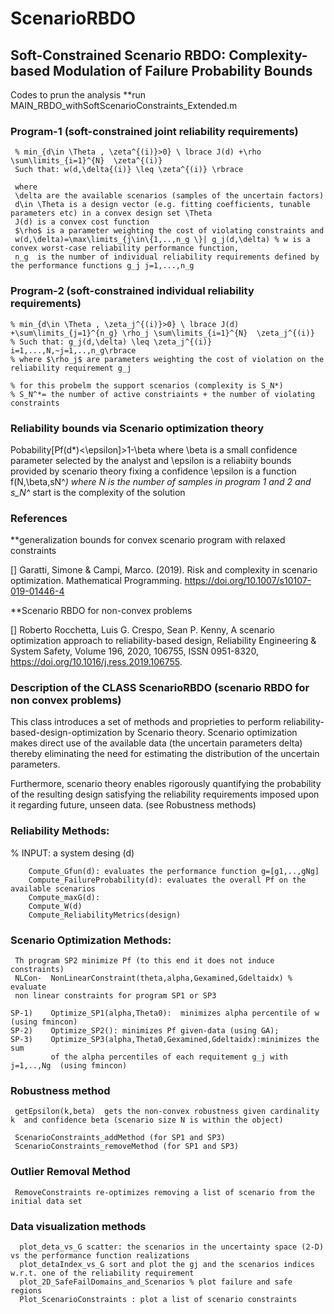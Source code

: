 # ScenarioRBDO
 
## Soft-Constrained Scenario RBDO: Complexity-based Modulation of Failure Probability Bounds
Codes to prun the analysis 
**run MAIN_RBDO_withSoftScenarioConstraints_Extended.m

### Program-1 (soft-constrained joint reliability requirements)
```
 % min_{d\in \Theta , \zeta^{(i)}>0} \ lbrace J(d) +\rho \sum\limits_{i=1}^{N}  \zeta^{(i)}
 Such that: w(d,\delta{(i)} \leq \zeta^{(i)} \rbrace

 where
 \delta are the available scenarios (samples of the uncertain factors)
 d\in \Theta is a design vector (e.g. fitting coefficients, tunable parameters etc) in a convex design set \Theta
 J(d) is a convex cost function
 $\rho$ is a parameter weighting the cost of violating constraints and
 w(d,\delta)=\max\limits_{j\in\{1,..,n_g \}| g_j(d,\delta) % w is a convex worst-case reliability performance function,
 n_g  is the number of individual reliability requirements defined by the performance functions g_j j=1,...,n_g
 ```
### Program-2 (soft-constrained individual reliability requirements)
```
% min_{d\in \Theta , \zeta_j^{(i)}>0} \ lbrace J(d) +\sum\limits_{j=1}^{n_g} \rho_j \sum\limits_{i=1}^{N}  \zeta_j^{(i)}
% Such that: g_j(d,\delta) \leq \zeta_j^{(i)} i=1,...,N,~j=1,..,n_g\rbrace
% where $\rho_j$ are parameters weighting the cost of violation on the reliability requirement g_j

% for this probelm the support scenarios (complexity is S_N*)
% S_N^*= the number of active constriaints + the number of violating constraints
```
### Reliability bounds via Scenario optimization theory
Pobability[Pf(d*)<\epsilon]>1-\beta
where \beta is a small confidence parameter selected by the analyst and
\epsilon is a reliabiity bounds provided by scenario theory
fixing a confidence \epsilon is a function f(N,\beta,sN^*)
where N is the number of samples in program 1 and 2 and
s_N^* start is the complexity of the solution

### References

**generalization bounds for convex scenario program with relaxed constraints 

[] Garatti, Simone & Campi, Marco. (2019). Risk and complexity in scenario optimization. Mathematical Programming. https://doi.org/10.1007/s10107-019-01446-4

**Scenario RBDO for non-convex problems

[] Roberto Rocchetta, Luis G. Crespo, Sean P. Kenny, A scenario optimization approach to reliability-based design, Reliability Engineering & System Safety, Volume 196, 2020, 106755, ISSN 0951-8320, https://doi.org/10.1016/j.ress.2019.106755.

 









### Description of the CLASS ScenarioRBDO  (scenario RBDO for non convex problems)

This class introduces a set of methods and proprieties to perform reliability-based-design-optimization by Scenario theory. 
Scenario optimization makes direct use of the available data (the uncertain parameters delta) 
thereby eliminating the need for estimating the distribution of the uncertain parameters.

Furthermore, scenario theory enables rigorously quantifying the probability of the resulting design satisfying the reliability requirements
imposed upon it regarding future, unseen data. (see Robustness methods) 

 


### Reliability Methods: 

% INPUT: a system desing (d)

        Compute_Gfun(d): evaluates the performance function g=[g1,..,gNg]
        Compute_FailureProbability(d): evaluates the overall Pf on the available scenarios
        Compute_maxG(d):
        Compute_W(d)
        Compute_ReliabilityMetrics(design)

###  Scenario Optimization Methods:
 
     Th program SP2 minimize Pf (to this end it does not induce constraints)
     NLCon-  NonLinearConstraint(theta,alpha,Gexamined,Gdeltaidx) % evaluate
     non linear constraints for program SP1 or SP3

    SP-1)    Optimize_SP1(alpha,Theta0):  minimizes alpha percentile of w (using fmincon)
    SP-2)    Optimize_SP2(): minimizes Pf given-data (using GA);
    SP-3)    Optimize_SP3(alpha,Theta0,Gexamined,Gdeltaidx):minimizes the sum
             of the alpha percentiles of each requitement g_j with j=1,..,Ng  (using fmincon)

###  Robustness method
     getEpsilon(k,beta)  gets the non-convex robustness given cardinality k  and confidence beta (scenario size N is within the object)
 
     ScenarioConstraints_addMethod (for SP1 and SP3)
     ScenarioConstraints_removeMethod (for SP1 and SP3)

###   Outlier Removal Method
     RemoveConstraints re-optimizes removing a list of scenario from the initial data set

 
###   Data visualization methods
      plot_deta_vs_G scatter: the scenarios in the uncertainty space (2-D) vs the performance function realizations
      plot_detaIndex_vs_G sort and plot the gj and the scenarios indices w.r.t. one of the reliability requirement
      plot_2D_SafeFailDomains_and_Scenarios % plot failure and safe regions
      Plot_ScenarioConstraints : plot a list of scenario constraints
